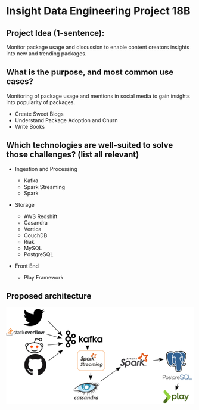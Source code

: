 # Insight Data Engineering Project 18B

## Project Idea (1-sentence):
Monitor package usage and discussion to enable content creators insights into new and trending packages.

## What is the purpose, and most common use cases?
Monitoring of package usage and mentions in social media to gain insights into popularity of packages.
* Create Sweet Blogs
* Understand Package Adoption and Churn
* Write Books

## Which technologies are well-suited to solve those challenges? (list all relevant)
* Ingestion and Processing
  * Kafka
  * Spark Streaming
  * Spark

* Storage
  * AWS Redshift
  * Casandra
  * Vertica
  * CouchDB
  * Riak
  * MySQL
  * PostgreSQL

* Front End
  * Play Framework

## Proposed architecture
![Data Engineering Stack](./de_stack.png)
